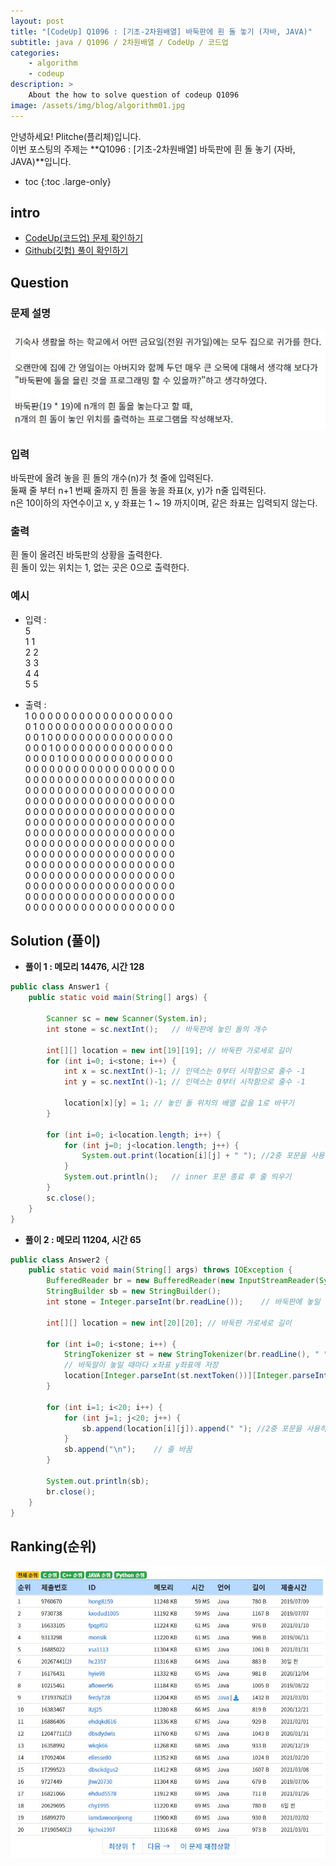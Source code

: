 ```yaml
---
layout: post
title: "[CodeUp] Q1096 : [기초-2차원배열] 바둑판에 흰 돌 놓기 (자바, JAVA)"
subtitle: java / Q1096 / 2차원배열 / CodeUp / 코드업
categories:
    - algorithm
    - codeup
description: >
    About the how to solve question of codeup Q1096
image: /assets/img/blog/algorithm01.jpg
---
```


안녕하세요! Plitche(플리체)입니다.  
이번 포스팅의 주제는 **Q1096 : [기초-2차원배열] 바둑판에 흰 돌 놓기 (자바, JAVA)**입니다.

* toc
{:toc .large-only}

## intro
* [CodeUp(코드업) 문제 확인하기](https://codeup.kr/problem.php?id=1096)  
* [Github(깃헙) 풀이 확인하기](https://github.com/plitche/CodeUp_Solution/tree/master/Q1001~Q1100/Q1096)  

## Question
### 문제 설명
![](/assets/post/codeup/Q1000~Q1099/20210731_04/01.JPG)
### 입력
바둑판에 올려 놓을 흰 돌의 개수(n)가 첫 줄에 입력된다.  
둘째 줄 부터 n+1 번째 줄까지 힌 돌을 놓을 좌표(x, y)가 n줄 입력된다.  
n은 10이하의 자연수이고 x, y 좌표는 1 ~ 19 까지이며, 같은 좌표는 입력되지 않는다.  
### 출력
흰 돌이 올려진 바둑판의 상황을 출력한다.  
흰 돌이 있는 위치는 1, 없는 곳은 0으로 출력한다.  

### 예시
* 입력 :  
5  
1 1  
2 2  
3 3  
4 4  
5 5  
  
* 출력 :  
1 0 0 0 0 0 0 0 0 0 0 0 0 0 0 0 0 0 0  
0 1 0 0 0 0 0 0 0 0 0 0 0 0 0 0 0 0 0  
0 0 1 0 0 0 0 0 0 0 0 0 0 0 0 0 0 0 0  
0 0 0 1 0 0 0 0 0 0 0 0 0 0 0 0 0 0 0  
0 0 0 0 1 0 0 0 0 0 0 0 0 0 0 0 0 0 0  
0 0 0 0 0 0 0 0 0 0 0 0 0 0 0 0 0 0 0  
0 0 0 0 0 0 0 0 0 0 0 0 0 0 0 0 0 0 0  
0 0 0 0 0 0 0 0 0 0 0 0 0 0 0 0 0 0 0  
0 0 0 0 0 0 0 0 0 0 0 0 0 0 0 0 0 0 0  
0 0 0 0 0 0 0 0 0 0 0 0 0 0 0 0 0 0 0  
0 0 0 0 0 0 0 0 0 0 0 0 0 0 0 0 0 0 0  
0 0 0 0 0 0 0 0 0 0 0 0 0 0 0 0 0 0 0  
0 0 0 0 0 0 0 0 0 0 0 0 0 0 0 0 0 0 0  
0 0 0 0 0 0 0 0 0 0 0 0 0 0 0 0 0 0 0  
0 0 0 0 0 0 0 0 0 0 0 0 0 0 0 0 0 0 0  
0 0 0 0 0 0 0 0 0 0 0 0 0 0 0 0 0 0 0  
0 0 0 0 0 0 0 0 0 0 0 0 0 0 0 0 0 0 0  
0 0 0 0 0 0 0 0 0 0 0 0 0 0 0 0 0 0 0  
0 0 0 0 0 0 0 0 0 0 0 0 0 0 0 0 0 0 0  

## Solution (풀이)
* **풀이 1 : 메모리 14476, 시간 128**  
```java
public class Answer1 {
	public static void main(String[] args) {
		
		Scanner sc = new Scanner(System.in);
		int stone = sc.nextInt();	// 바둑판에 놓인 돌의 개수
		
		int[][] location = new int[19][19];	// 바둑판 가로세로 길이
		for (int i=0; i<stone; i++) {
			int x = sc.nextInt()-1;	// 인덱스는 0부터 시작함으로 줄수 -1
			int y = sc.nextInt()-1;	// 인덱스는 0부터 시작함으로 줄수 -1
			
			location[x][y] = 1;	// 놓인 돌 위치의 배열 값을 1로 바꾸기
		}
		
		for (int i=0; i<location.length; i++) {
			for (int j=0; j<location.length; j++) {
				System.out.print(location[i][j] + " ");	//2중 포문을 사용하여 출력
			}
			System.out.println();	// inner 포문 종료 후 줄 띄우기
		}
		sc.close();
	}
}
```  

* **풀이 2 : 메모리 11204, 시간 65** 
```java
public class Answer2 {
	public static void main(String[] args) throws IOException {
        BufferedReader br = new BufferedReader(new InputStreamReader(System.in));
        StringBuilder sb = new StringBuilder();
        int stone = Integer.parseInt(br.readLine());	// 바둑판에 놓일 돌의 개수
        
        int[][] location = new int[20][20];	// 바둑판 가로세로 길이
        
        for (int i=0; i<stone; i++) {
        	StringTokenizer st = new StringTokenizer(br.readLine(), " ");
        	// 바둑알이 놓일 때마다 x좌표 y좌표에 저장
        	location[Integer.parseInt(st.nextToken())][Integer.parseInt(st.nextToken())] = 1;  
        }
        
        for (int i=1; i<20; i++) {
        	for (int j=1; j<20; j++) {
        		sb.append(location[i][j]).append(" "); //2중 포문을 사용하여 sb에 저장
        	}
        	sb.append("\n");	// 줄 바꿈
        }
        
        System.out.println(sb);
        br.close();
    }
}
```

## Ranking(순위)
![](/assets/post/codeup/Q1000~Q1099/20210731_04/02.JPG)  